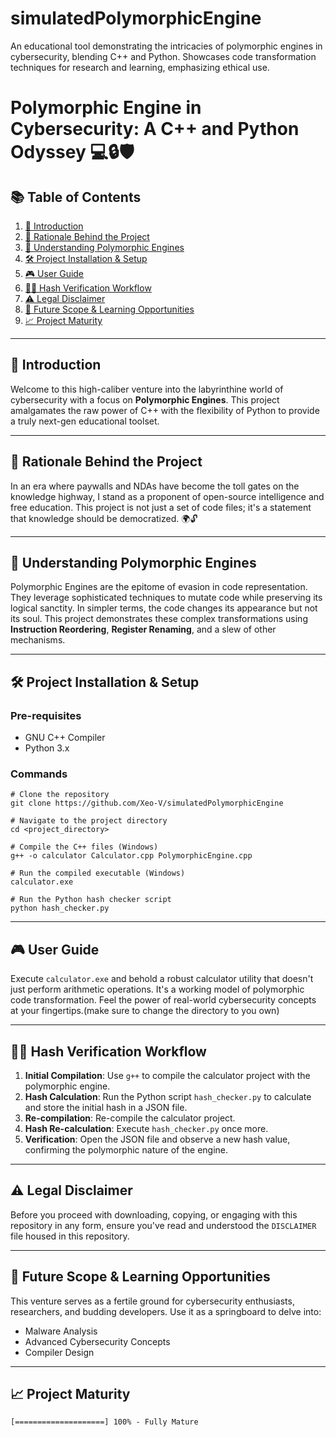 # simulatedPolymorphicEngine
An educational tool demonstrating the intricacies of polymorphic engines in cybersecurity, blending C++ and Python. Showcases code transformation techniques for research and learning, emphasizing ethical use.

# Polymorphic Engine in Cybersecurity: A C++ and Python Odyssey 💻🔒🛡️

## 📚 Table of Contents

1. [🌟 Introduction](#-introduction)
2. [🤔 Rationale Behind the Project](#-rationale-behind-the-project)
3. [🤖 Understanding Polymorphic Engines](#-understanding-polymorphic-engines)
4. [🛠️ Project Installation & Setup](#️-project-installation--setup)
5. [🎮 User Guide](#-user-guide)
6. [🕵️‍♂️ Hash Verification Workflow](#️-hash-verification-workflow)
7. [⚠️ Legal Disclaimer](#️-legal-disclaimer)
8. [🚀 Future Scope & Learning Opportunities](#-future-scope--learning-opportunities)
9. [📈 Project Maturity](#-project-maturity)

---

## 🌟 Introduction

Welcome to this high-caliber venture into the labyrinthine world of cybersecurity with a focus on **Polymorphic Engines**. This project amalgamates the raw power of C++ with the flexibility of Python to provide a truly next-gen educational toolset.

---

## 🤔 Rationale Behind the Project

In an era where paywalls and NDAs have become the toll gates on the knowledge highway, I stand as a proponent of open-source intelligence and free education. This project is not just a set of code files; it's a statement that knowledge should be democratized. 🌍🔓

---

## 🤖 Understanding Polymorphic Engines

Polymorphic Engines are the epitome of evasion in code representation. They leverage sophisticated techniques to mutate code while preserving its logical sanctity. In simpler terms, the code changes its appearance but not its soul. This project demonstrates these complex transformations using **Instruction Reordering**, **Register Renaming**, and a slew of other mechanisms.

---

## 🛠️ Project Installation & Setup

### Pre-requisites
- GNU C++ Compiler
- Python 3.x

### Commands
```
# Clone the repository
git clone https://github.com/Xeo-V/simulatedPolymorphicEngine

# Navigate to the project directory
cd <project_directory>

# Compile the C++ files (Windows)
g++ -o calculator Calculator.cpp PolymorphicEngine.cpp

# Run the compiled executable (Windows)
calculator.exe

# Run the Python hash checker script
python hash_checker.py
```

---

## 🎮 User Guide

Execute `calculator.exe` and behold a robust calculator utility that doesn't just perform arithmetic operations. It's a working model of polymorphic code transformation. Feel the power of real-world cybersecurity concepts at your fingertips.(make sure to change the directory to you own)

---

## 🕵️‍♂️ Hash Verification Workflow

1. **Initial Compilation**: Use `g++` to compile the calculator project with the polymorphic engine.
2. **Hash Calculation**: Run the Python script `hash_checker.py` to calculate and store the initial hash in a JSON file.
3. **Re-compilation**: Re-compile the calculator project.
4. **Hash Re-calculation**: Execute `hash_checker.py` once more.
5. **Verification**: Open the JSON file and observe a new hash value, confirming the polymorphic nature of the engine.

---

## ⚠️ Legal Disclaimer

Before you proceed with downloading, copying, or engaging with this repository in any form, ensure you've read and understood the `DISCLAIMER` file housed in this repository.

---

## 🚀 Future Scope & Learning Opportunities

This venture serves as a fertile ground for cybersecurity enthusiasts, researchers, and budding developers. Use it as a springboard to delve into:

- Malware Analysis
- Advanced Cybersecurity Concepts
- Compiler Design

---

## 📈 Project Maturity

```plaintext
[====================] 100% - Fully Mature
```



 
